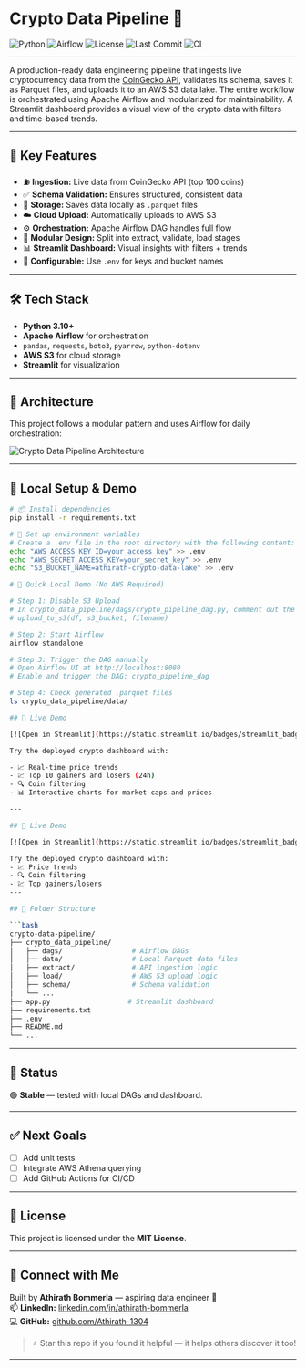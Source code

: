 # Crypto Data Pipeline 🚀

![Python](https://img.shields.io/badge/Python-3.10-blue)
![Airflow](https://img.shields.io/badge/Airflow-Orchestrated-green)
![License](https://img.shields.io/badge/License-MIT-green)
![Last Commit](https://img.shields.io/github/last-commit/Athirath-1304/crypto-data-pipeline)
![CI](https://github.com/Athirath-1304/crypto-data-pipeline/actions/workflows/python-ci.yml/badge.svg)

---

A production-ready data engineering pipeline that ingests live cryptocurrency data from the [CoinGecko API](https://www.coingecko.com/), validates its schema, saves it as Parquet files, and uploads it to an AWS S3 data lake. The entire workflow is orchestrated using Apache Airflow and modularized for maintainability. A Streamlit dashboard provides a visual view of the crypto data with filters and time-based trends.

---

## 📌 Key Features

- ⛽ **Ingestion:** Live data from CoinGecko API (top 100 coins)  
- ✅ **Schema Validation:** Ensures structured, consistent data  
- 📀 **Storage:** Saves data locally as `.parquet` files  
- ☁️ **Cloud Upload:** Automatically uploads to AWS S3  
- ⚙️ **Orchestration:** Apache Airflow DAG handles full flow  
- 🔀 **Modular Design:** Split into extract, validate, load stages  
- 📊 **Streamlit Dashboard:** Visual insights with filters + trends  
- 🔐 **Configurable:** Use `.env` for keys and bucket names  

---

## 🛠️ Tech Stack

- **Python 3.10+**  
- **Apache Airflow** for orchestration  
- `pandas`, `requests`, `boto3`, `pyarrow`, `python-dotenv`  
- **AWS S3** for cloud storage  
- **Streamlit** for visualization  

---

## 🧱 Architecture

This project follows a modular pattern and uses Airflow for daily orchestration:

![Crypto Data Pipeline Architecture](assets/pipeline_architecture.png)

---

## 🔧 Local Setup & Demo

```bash
# 📦 Install dependencies
pip install -r requirements.txt

# 🔐 Set up environment variables
# Create a .env file in the root directory with the following content:
echo "AWS_ACCESS_KEY_ID=your_access_key" >> .env
echo "AWS_SECRET_ACCESS_KEY=your_secret_key" >> .env
echo "S3_BUCKET_NAME=athirath-crypto-data-lake" >> .env

# 🧪 Quick Local Demo (No AWS Required)

# Step 1: Disable S3 Upload
# In crypto_data_pipeline/dags/crypto_pipeline_dag.py, comment out the upload_to_s3 line:
# upload_to_s3(df, s3_bucket, filename)

# Step 2: Start Airflow
airflow standalone

# Step 3: Trigger the DAG manually
# Open Airflow UI at http://localhost:8080
# Enable and trigger the DAG: crypto_pipeline_dag

# Step 4: Check generated .parquet files
ls crypto_data_pipeline/data/

## 🚀 Live Demo

[![Open in Streamlit](https://static.streamlit.io/badges/streamlit_badge_black_white.svg)](https://athirath-1304-crypto-data-pipeline-app-qukao2.streamlit.app/)

Try the deployed crypto dashboard with:

- 📈 Real-time price trends
- 💹 Top 10 gainers and losers (24h)
- 🔍 Coin filtering
- 📊 Interactive charts for market caps and prices

---

## 🚀 Live Demo

[![Open in Streamlit](https://static.streamlit.io/badges/streamlit_badge_black_white.svg)](https://athirath-1304-crypto-data-pipeline.streamlit.app)

Try the deployed crypto dashboard with:
- 📈 Price trends
- 🔍 Coin filtering
- 💹 Top gainers/losers
---

## 📂 Folder Structure

```bash
crypto-data-pipeline/
├── crypto_data_pipeline/
│   ├── dags/                 # Airflow DAGs
│   ├── data/                 # Local Parquet data files
│   ├── extract/              # API ingestion logic
│   ├── load/                 # AWS S3 upload logic
│   ├── schema/               # Schema validation
│   └── ...
├── app.py                   # Streamlit dashboard
├── requirements.txt
├── .env
├── README.md
└── ...
```

---

## 📌 Status

🟢 **Stable** — tested with local DAGs and dashboard.

---

## ✅ Next Goals

- [ ] Add unit tests  
- [ ] Integrate AWS Athena querying  
- [ ] Add GitHub Actions for CI/CD  

---

## 📜 License

This project is licensed under the **MIT License**.

---

## 🙌 Connect with Me

Built by **Athirath Bommerla** — aspiring data engineer 🚀  
📫 **LinkedIn:** [linkedin.com/in/athirath-bommerla](https://www.linkedin.com/in/athirath-bommerla-7a1076237/)  
💻 **GitHub:** [github.com/Athirath-1304](https://github.com/Athirath-1304)  

> ⭐ Star this repo if you found it helpful — it helps others discover it too!

---
